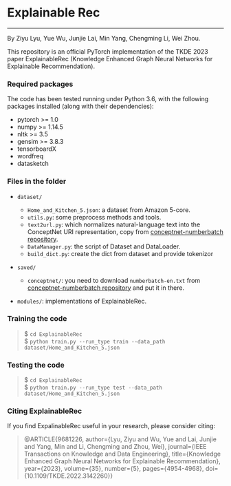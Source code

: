 # Explainable Rec

---
By Ziyu Lyu, Yue Wu, Junjie Lai, Min Yang, Chengming Li, Wei Zhou.

This repository is an official PyTorch implementation of the TKDE 2023 paper ExplainableRec (Knowledge Enhanced Graph Neural Networks for Explainable Recommendation).


### Required packages
The code has been tested running under Python 3.6, with the following packages installed (along with their dependencies):
* pytorch >= 1.0
* numpy >= 1.14.5
* nltk >= 3.5
* gensim >= 3.8.3
* tensorboardX
* wordfreq
* datasketch

### Files in the folder
* `dataset/`
    * `Home_and_Kitchen_5.json`: a dataset from Amazon 5-core.
	* `utils.py`: some preprocess methods and tools.
	* `text2url.py`: which normalizes natural-language text into the ConceptNet URI representation, copy from [conceptnet-numberbatch repository](https://github.com/commonsense/conceptnet-numberbatch).
	* `DataManager.py`: the script of Dataset and DataLoader.
	* `build_dict.py`: create the dict from dataset and provide tokenizor

* `saved/`
	* `conceptnet/`: you need to download `numberbatch-en.txt` from [conceptnet-numberbatch repository](https://github.com/commonsense/conceptnet-numberbatch) and put it in there.

* `modules/`: implementations of ExplainableRec.


### Training the code
> $ `cd ExplainableRec` \
> $ `python train.py --run_type train --data_path dataset/Home_and_Kitchen_5.json`

### Testing the code
> $ `cd ExplainableRec` \
> $ `python train.py --run_type test --data_path dataset/Home_and_Kitchen_5.json`


### Citing ExplainableRec
If you find ExpalinableRec useful in your research, please consider citing:
> @ARTICLE{9681226,
  author={Lyu, Ziyu and Wu, Yue and Lai, Junjie and Yang, Min and Li, Chengming and Zhou, Wei},
  journal={IEEE Transactions on Knowledge and Data Engineering},
  title={Knowledge Enhanced Graph Neural Networks for Explainable Recommendation},
  year={2023},
  volume={35},
  number={5},
  pages={4954-4968},
  doi={10.1109/TKDE.2022.3142260}}